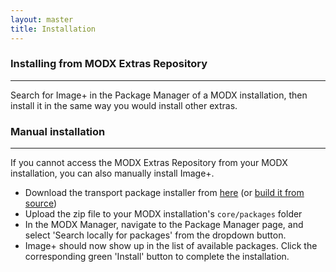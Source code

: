 ```yaml
---
layout: master
title: Installation
---
```


### Installing from MODX Extras Repository
-------------------------------------------
Search for Image+ in the Package Manager of a MODX installation,
then install it in the same way you would install other extras.

### Manual installation
------------------------
If you cannot access the MODX Extras Repository from your MODX
installation, you can also manually install Image+.

* Download the transport package installer from
  [here](http://modx.com/extras/package/imageplustvinput)
  (or [build it from source](building-from-source.html))
* Upload the zip file to your MODX installation's `core/packages`
  folder
* In the MODX Manager, navigate to the Package Manager page, and
  select 'Search locally for packages' from the dropdown button.
* Image+ should now show up in the list of available packages.
  Click the corresponding green 'Install' button to complete
  the installation.
